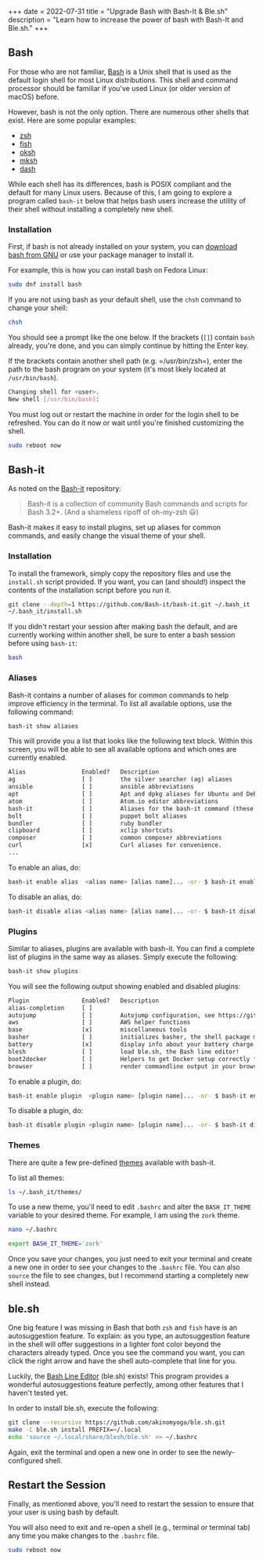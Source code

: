+++
date = 2022-07-31
title = "Upgrade Bash with Bash-It & Ble.sh"
description = "Learn how to increase the power of bash with Bash-It and Ble.sh."
+++

## Bash

For those who are not familiar,
[Bash](https://en.wikipedia.org/wiki/Bash_(Unix_shell)) is a Unix shell
that is used as the default login shell for most Linux distributions.
This shell and command processor should be familiar if you've used
Linux (or older version of macOS) before.

However, bash is not the only option. There are numerous other shells
that exist. Here are some popular examples:

-   [zsh](https://en.wikipedia.org/wiki/Z_shell)
-   [fish](https://en.wikipedia.org/wiki/Fish_(Unix_shell))
-   [oksh](https://github.com/ibara/oksh)
-   [mksh](https://wiki.gentoo.org/wiki/Mksh)
-   [dash](https://en.wikipedia.org/wiki/Debian_Almquist_shell)

While each shell has its differences, bash is POSIX compliant and the
default for many Linux users. Because of this, I am going to explore a
program called `bash-it` below that helps bash users increase
the utility of their shell without installing a completely new shell.

### Installation

First, if bash is not already installed on your system, you can
[download bash from GNU](https://www.gnu.org/software/bash/) or use your
package manager to install it.

For example, this is how you can install bash on Fedora Linux:

```sh
sudo dnf install bash
```

If you are not using bash as your default shell, use the
`chsh` command to change your shell:

```sh
chsh
```

You should see a prompt like the one below. If the brackets
(`[]`) contain `bash` already, you're done, and
you can simply continue by hitting the Enter key.

If the brackets contain another shell path (e.g. =/usr/bin/zsh=), enter
the path to the bash program on your system (it's most likely located
at `/usr/bin/bash`).

```sh
Changing shell for <user>.
New shell [/usr/bin/bash]:
```

You must log out or restart the machine in order for the login shell to
be refreshed. You can do it now or wait until you're finished
customizing the shell.

```sh
sudo reboot now
```

## Bash-it

As noted on the [Bash-it](https://github.com/Bash-it/bash-it)
repository:

> Bash-it is a collection of community Bash commands and scripts for
> Bash 3.2+. (And a shameless ripoff of oh-my-zsh 😃)

Bash-it makes it easy to install plugins, set up aliases for common
commands, and easily change the visual theme of your shell.

### Installation

To install the framework, simply copy the repository files and use the
`install.sh` script provided. If you want, you can (and
should!) inspect the contents of the installation script before you run
it.

```sh
git clone --depth=1 https://github.com/Bash-it/bash-it.git ~/.bash_it
~/.bash_it/install.sh
```

If you didn't restart your session after making bash the default, and
are currently working within another shell, be sure to enter a bash
session before using `bash-it`:

```sh
bash
```

### Aliases

Bash-it contains a number of aliases for common commands to help improve
efficiency in the terminal. To list all available options, use the
following command:

```sh
bash-it show aliases
```

This will provide you a list that looks like the following text block.
Within this screen, you will be able to see all available options and
which ones are currently enabled.

```txt
Alias                Enabled?   Description
ag                   [ ]        the silver searcher (ag) aliases
ansible              [ ]        ansible abbreviations
apt                  [ ]        Apt and dpkg aliases for Ubuntu and Debian distros.
atom                 [ ]        Atom.io editor abbreviations
bash-it              [ ]        Aliases for the bash-it command (these aliases are automatically included with the "general" aliases)
bolt                 [ ]        puppet bolt aliases
bundler              [ ]        ruby bundler
clipboard            [ ]        xclip shortcuts
composer             [ ]        common composer abbreviations
curl                 [x]        Curl aliases for convenience.
...
```

To enable an alias, do:

```sh
bash-it enable alias  <alias name> [alias name]... -or- $ bash-it enable alias all
```

To disable an alias, do:

```sh
bash-it disable alias <alias name> [alias name]... -or- $ bash-it disable alias all
```

### Plugins

Similar to aliases, plugins are available with bash-it. You can find a
complete list of plugins in the same way as aliases. Simply execute the
following:

```sh
bash-it show plugins
```

You will see the following output showing enabled and disabled plugins:

```txt
Plugin               Enabled?   Description
alias-completion     [ ]
autojump             [ ]        Autojump configuration, see https://github.com/wting/autojump for more details
aws                  [ ]        AWS helper functions
base                 [x]        miscellaneous tools
basher               [ ]        initializes basher, the shell package manager
battery              [x]        display info about your battery charge level
blesh                [ ]        load ble.sh, the Bash line editor!
boot2docker          [ ]        Helpers to get Docker setup correctly for boot2docker
browser              [ ]        render commandline output in your browser
```

To enable a plugin, do:

```sh
bash-it enable plugin  <plugin name> [plugin name]... -or- $ bash-it enable plugin all
```

To disable a plugin, do:

```sh
bash-it disable plugin <plugin name> [plugin name]... -or- $ bash-it disable plugin all
```

### Themes

There are quite a few pre-defined
[themes](https://bash-it.readthedocs.io/en/latest/themes-list/#list-of-themes)
available with bash-it.

To list all themes:

```sh
ls ~/.bash_it/themes/
```

To use a new theme, you'll need to edit `.bashrc` and alter
the `BASH_IT_THEME` variable to your desired theme. For
example, I am using the `zork` theme.

```sh
nano ~/.bashrc
```

```sh
export BASH_IT_THEME='zork'
```

Once you save your changes, you just need to exit your terminal and
create a new one in order to see your changes to the
`.bashrc` file. You can also `source` the file to
see changes, but I recommend starting a completely new shell instead.

## ble.sh

One big feature I was missing in Bash that both `zsh` and
`fish` have is an autosuggestion feature. To explain: as you
type, an autosuggestion feature in the shell will offer suggestions in a
lighter font color beyond the characters already typed. Once you see the
command you want, you can click the right arrow and have the shell
auto-complete that line for you.

Luckily, the [Bash Line Editor](https://github.com/akinomyoga/ble.sh)
(ble.sh) exists! This program provides a wonderful autosuggestions
feature perfectly, among other features that I haven't tested yet.

In order to install ble.sh, execute the following:

```sh
git clone --recursive https://github.com/akinomyoga/ble.sh.git
make -C ble.sh install PREFIX=~/.local
echo 'source ~/.local/share/blesh/ble.sh' >> ~/.bashrc
```

Again, exit the terminal and open a new one in order to see the
newly-configured shell.

## Restart the Session

Finally, as mentioned above, you'll need to restart the session to
ensure that your user is using bash by default.

You will also need to exit and re-open a shell (e.g., terminal or
terminal tab) any time you make changes to the `.bashrc`
file.

```sh
sudo reboot now
```
